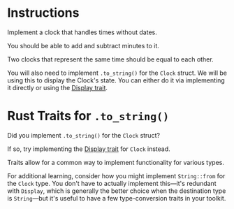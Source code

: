 # Instructions

Implement a clock that handles times without dates.

You should be able to add and subtract minutes to it.

Two clocks that represent the same time should be equal to each other.

You will also need to implement `.to_string()` for the `Clock` struct. We will be using this to display the Clock's state.  You can either do it via implementing it directly or using the [Display trait](https://doc.rust-lang.org/std/fmt/trait.Display.html).

# Rust Traits for `.to_string()`

Did you implement `.to_string()` for the `Clock` struct?

If so, try implementing the
[Display trait](https://doc.rust-lang.org/std/fmt/trait.Display.html) for `Clock` instead.

Traits allow for a common way to implement functionality for various types.

For additional learning, consider how you might implement `String::from` for the `Clock` type.
You don't have to actually implement this—it's redundant with `Display`, which is generally the
better choice when the destination type is `String`—but it's useful to have a few type-conversion
traits in your toolkit.
